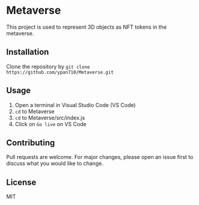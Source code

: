 # Metaverse
This project is used to represent 3D objects as NFT tokens in the metaverse.

## Installation
Clone the repository by `git clone https://github.com/ypan710/Metaverse.git`

## Usage
1. Open a terminal in Visual Studio Code (VS Code)
2. `cd` to Metaverse
3. `cd` to Metaverse/src/index.js 
4. Click on `Go live` on VS Code

## Contributing
Pull requests are welcome. For major changes, please open an issue first to discuss what you would like to change.

## License
MIT
